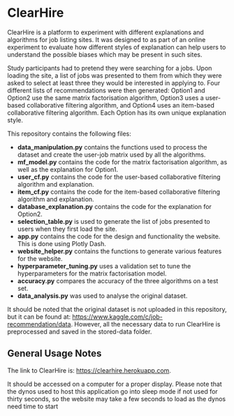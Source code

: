 # ClearHire

ClearHire is a platform to experiment with different explanations and algorithms for job listing sites. 
It was designed to as part of an online experiment to evaluate how different styles of explanation can help users to understand 
the possible biases which may be present in such sites.

Study participants had to pretend they were searching for a jobs. Upon loading the site, a list of jobs was presented to them from which they
were asked to select at least three they would be interested in applying to. Four different lists of recommendations were then generated: Option1 and 
Option2 use the same matrix factorisation algorithm, Option3 uses a user-based collaborative filtering algorithm, and Option4 uses an item-based 
collaborative filtering algorithm. Each Option has its own unique explanation style.

This repository contains the following files:
- __data_manipulation.py__ contains the functions used to process the dataset and create the user-job matrix used by all the algorithms.
- __mf_model.py__ contains the code for the matrix factorisation algorithm, as well as the explanation for Option1.
- __user_cf.py__ contains the code for the user-based collaborative filtering algorithm and explanation.
- __item_cf.py__ contains the code for the item-based collaborative filtering algorithm and explanation.
- __database_explanation.py__ contains the code for the explanation for Option2.
- __selection_table.py__ is used to generate the list of jobs presented to users when they first load the site.
- __app.py__ contains the code for the design and functionality the website. This is done using Plotly Dash.
- __website_helper.py__ contains the functions to generate various features for the website.
- __hyperparameter_tuning.py__ uses a validation set to tune the hyperparameters for the matrix factorisation model.
- __accuracy.py__ compares the accuracy of the three algorithms on a test set.
- __data_analysis.py__ was used to analyse the original dataset.

It should be noted that the original dataset is not uploaded in this repository, but it can be found at:
https://www.kaggle.com/c/job-recommendation/data.
However, all the necessary data to run ClearHire is preprocessed and saved in the stored-data folder.

## General Usage Notes ##
The link to ClearHire is: https://clearhire.herokuapp.com.

It should be accessed on a computer for a proper display. Please note that the dynos used to host this application go into sleep mode if not used for thirty seconds,
so the website may take a few seconds to load as the dynos need time to start

